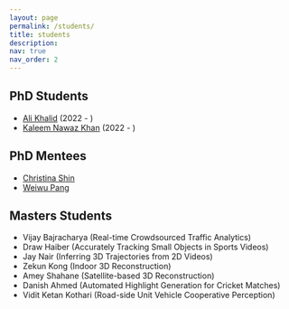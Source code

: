 ```yaml
---
layout: page
permalink: /students/
title: students
description:
nav: true
nav_order: 2
---
```


## PhD Students
* [Ali Khalid](https://alikhalid31.github.io/) (2022 - )
* [Kaleem Nawaz Khan](https://kaleemnwzkhan.github.io/) (2022 - )

## PhD Mentees
* [Christina Shin](https://nsl.usc.edu/people/christina-shin/)
* [Weiwu Pang](https://www.oscarpang.com/)

## Masters Students
* Vijay Bajracharya (Real-time Crowdsourced Traffic Analytics)
* Draw Haiber (Accurately Tracking Small Objects in Sports Videos)
* Jay Nair (Inferring 3D Trajectories from 2D Videos)
* Zekun Kong (Indoor 3D Reconstruction)
* Amey Shahane (Satellite-based 3D Reconstruction)
* Danish Ahmed (Automated Highlight Generation for Cricket Matches)
* Vidit Ketan Kothari (Road-side Unit Vehicle Cooperative Perception)

<!-- ## Information for Undergraduate and Masters Students
Normally I am interested in topics that expand current and/or previous research we have done in our lab.
That said,  I am willing to consider other problems.
You can find a list of previous publications, Master's/BSc theses and projects on my webpage. 
I avoid independent studies designed to provide a 'general survey' of the literature on a large topic, as this does not often lead to satisfying outcomes. 
Especially for their first research project, things go better when a student narrows their focus, reading about and working on a specific problem. 

The RIT CS department now offers a thesis option for both undergraduate (BS) and graduate (MS) students, along with courses for developing a thesis proposal for credit (CSCI 589 / 590 and CSCI 787 / 790). In both cases, a thesis normally takes two semesters, one to prepare a proposal and a second to execute the proposed thesis. Proposal/prep courses are 3 credits, undergraduate thesis is 3 credits, and Master's thesis is 6 credits (in total, 6 credits for undergraduate thesis, 9 credits for Master's thesis, over two semesters in both cases).

In general, I prefer to advise thesis students, because they spend more time working on a research project. Both projects and theses that are planned early and have enough time to fully develop are the ones that generally lead to good results and research publications. There are many things to learn, and to learn them well requires time.

Below are some additional details on undertaking a thesis, project, or independent study with me.

## Getting to Know You, a.k.a Take my Course(s)
I much prefer to advise students who have taken at least one course with me before undertaking a thesis, project, or independent study. It is also preferable for students to have lighter course loads in the semesters when they complete a thesis or research project, due to the effort involved.

It is difficult to start a student on a research problem before having any sense of their interests, programming skills, theoretical knowledge, analytical skills, working habits, level of motivation, and personality. Mismatching these with advisor expectations is generally a recipe for disaster, or at least significant stress and/or frustration.

If you would like to do a thesis, project, or IS with me, take at least one of my courses.

### Thesis Proposal Courses (589 / 787) and Independent Studies
Thesis students should do the appropriate thesis proposal/prep course (589 for undergrads, 787 for Master's students), while project students would ideally complete an Independent Study before doing their project (again: thesis is preferred, and looks better on a transcript). Under very exceptional circumstances, I will consider an isolated IS or MS project, but please be aware these are rarely available.

*Roughly speaking, the difference between a thesis and project is depth of analysis:* A system implementation, case study, or replication of existing work is sufficient for a project, whereas in a thesis we try to explore and discover new things, and generally require a more rigorous evaluation of the work undertaken. In a project we may aim to simply try things out (and gain exposure and some breadth in a topic), whereas in a thesis we aim to thoughtfully dig into details, learn new things for the research community, and test our new understanding (i.e., aim for analysis, depth, and strong evidence for our conclusions).

*Important paperwork.* For a thesis proposal course (589 / 787) or Independent Study, students need to complete a form describing the purpose, deliverables, and milestones for the term by Monday of Week 2 of the semester:

* [Undergraduate Thesis Proposal and Preparation Form](https://cs.rit.edu/csdocs/Website/Undergraduate%20Thesis%20Proposal%20and%20Preparation%20Form.pdf) (CSCI 589)
* [Master's Thesis Proposal and Preparation](https://cs.rit.edu/csdocs/Website/CSCI%20787%20MS%20Thesis%20Proposal%20and%20Preparation%20(Independent%20Study).pdf) (CSCI 787)
* [Ugrad/Grad Independent Study Form](https://www.cs.rit.edu/csdocs/Website/Independent%20Study.pdf) (CSCI 599 / 799 )

In all cases, a final report (for thesis proposals, roughly 10-15 pages long) and some other deliverables (e.g., code, experiment worksheets with designs and results, research paper databases) are required, as agreed upon in the forms. In general, we should discuss the contents of these forms before the end of the previous semester, so that we can start work in earnest in Week 1.

## Thesis and Projects
Thesis courses (CSCI 590 or CSCI 790) are normally completed after a satisfactory proposal/prep course that I have advised. The thesis proposal is normally converted directly into an initial rough draft for the thesis (in particular, the related work can be largely re-used). A Master's project (CSCI 788) is normally undertaken after an independent study.

*Thesis proposal approvals.* For Master's thesis students, their proposal must also be approved before the start of term they will do their thesis by the Reader on the student's committee (see details on committee composition below) using this [form](https://www.cs.rit.edu/csdocs/Website/MS%20Thesis%20Proposal%20Approval%20Form.pdf). Undergraduate thesis proposals are approved by the advisor (myself) at the end of the proposal/prep course (CSCI 589), no further approval is needed.

*Undergraduate thesis committee and defense.* Undergraduate theses are evaluated only by the faculty advisor (e.g., myself). There is no need to form a committee, and there is no formal defense, although students are encouraged to present their work if the opportunity presents itself, whether in the department or at an academic conference if they have a research paper accepted.

*Master's thesis commitee and defense.* Students have three members of their thesis advising and defense committee - myself, their Reader who will read and critique the document carefully, and their Observer who is there to 'referee' at the defense, and who optionally may also read the report and critique the thesis at the defense. Students should talk with me about who they would like on their committee before registering for thesis (ideally, during the proposal/prep course).

*Master's thesis defense announcement, and thesis archiving.* After the thesis document is complete, the student needs to share their thesis draft with their Reader, a minimum of two weeks before their defense. The defense itself must be scheduled through Dr. Hans-Peter Bischof, the MS program coordinator via email (Dr. Bischof's email). The email should include:

* Thesis title
* Abstract
* Your name
* Committee members: Advisor (myself), Reader, and Observer
* Link to a .pdf for your submitted thesis
* Location (normally, room and/or Zoom link) and date/time for defense

A successfully defended Master's thesis has its title page submitted by committee members, after which student should submit their thesis for archiving following these [instructions](https://infoguides.rit.edu/thesis-services).

## Summary
Doing good work takes time and planning. Research work is no exception.

I am hopeful that this document will help to clarify the preferred path to completing a project or thesis with me, and make it easier for students to know what deadlines they will need to meet. -->

<!-- *For this document, I thank Dr. Richard Zannibi -- his original [student guide](https://www.cs.rit.edu/~rlaz/DPRL-Project-Thesis-Notes.html) was the source from which this one was created/adapted.* -->